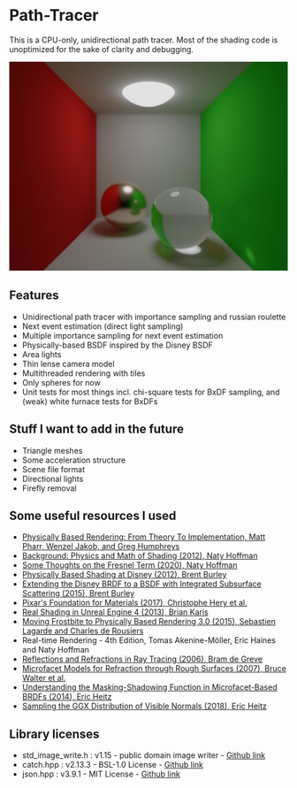 # Path-Tracer
This is a CPU-only, unidirectional path tracer. Most of the shading code is unoptimized for the sake of clarity and debugging.

![Render](render_5000spp.png)

## Features
- Unidirectional path tracer with importance sampling and russian roulette
- Next event estimation (direct light sampling)
- Multiple importance sampling for next event estimation
- Physically-based BSDF inspired by the Disney BSDF
- Area lights
- Thin lense camera model
- Multithreaded rendering with tiles
- Only spheres for now
- Unit tests for most things incl. chi-square tests for BxDF sampling, and (weak) white furnace tests for BxDFs 

## Stuff I want to add in the future
- Triangle meshes
- Some acceleration structure
- Scene file format
- Directional lights
- Firefly removal

## Some useful resources I used
- [Physically Based Rendering: From Theory To Implementation, Matt Pharr, Wenzel Jakob, and Greg Humphreys](http://www.pbr-book.org/)
- [Background: Physics and Math of Shading (2012), Naty Hoffman](https://blog.selfshadow.com/publications/s2012-shading-course/hoffman/s2012_pbs_physics_math_notes.pdf)
- [Some Thoughts on the Fresnel Term (2020), Naty Hoffman](https://blog.selfshadow.com/publications/s2020-shading-course/hoffman/s2020_pbs_hoffman_slides.pdf)
- [Physically Based Shading at Disney (2012), Brent Burley](https://blog.selfshadow.com/publications/s2012-shading-course/burley/s2012_pbs_disney_brdf_notes_v3.pdf)
- [Extending the Disney BRDF to a BSDF with Integrated Subsurface Scattering (2015), Brent Burley](https://blog.selfshadow.com/publications/s2015-shading-course/burley/s2015_pbs_disney_bsdf_notes.pdf)
- [Pixar's Foundation for Materials (2017), Christophe Hery et al.](https://blog.selfshadow.com/publications/s2017-shading-course/pixar/s2017_pbs_pixar_notes.pdf)
- [Real Shading in Unreal Engine 4 (2013), Brian Karis](https://cdn2.unrealengine.com/Resources/files/2013SiggraphPresentationsNotes-26915738.pdf)
- [Moving Frostbite to Physically Based Rendering 3.0 (2015), Sebastien Lagarde and Charles de Rousiers](https://seblagarde.files.wordpress.com/2015/07/course_notes_moving_frostbite_to_pbr_v32.pdf)
- Real-time Rendering - 4th Edition, Tomas Akenine-Möller, Eric Haines and Naty Hoffman
- [Reflections and Refractions in Ray Tracing (2006), Bram de Greve](https://graphics.stanford.edu/courses/cs148-10-summer/docs/2006--degreve--reflection_refraction.pdf)
- [Microfacet Models for Refraction through Rough Surfaces (2007), Bruce Walter et al.](https://www.cs.cornell.edu/~srm/publications/EGSR07-btdf.pdf)
- [Understanding the Masking-Shadowing Function in Microfacet-Based BRDFs (2014), Eric Heitz](http://jcgt.org/published/0003/02/03/)
- [Sampling the GGX Distribution of Visible Normals (2018), Eric Heitz](http://jcgt.org/published/0007/04/01/)

## Library licenses
- std_image_write.h : v1.15 - public domain image writer - [Github link](https://github.com/nothings/stb/blob/master/stb_image_write.h)
- catch.hpp : v2.13.3 - BSL-1.0 License - [Github link](https://github.com/catchorg/Catch2)
- json.hpp : v3.9.1 - MIT License - [Github link](https://github.com/nlohmann/json)
